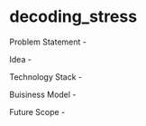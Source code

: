 # decoding_stress
Problem Statement - 





Idea - 




Technology Stack - 





Buisiness Model - 




Future Scope - 
